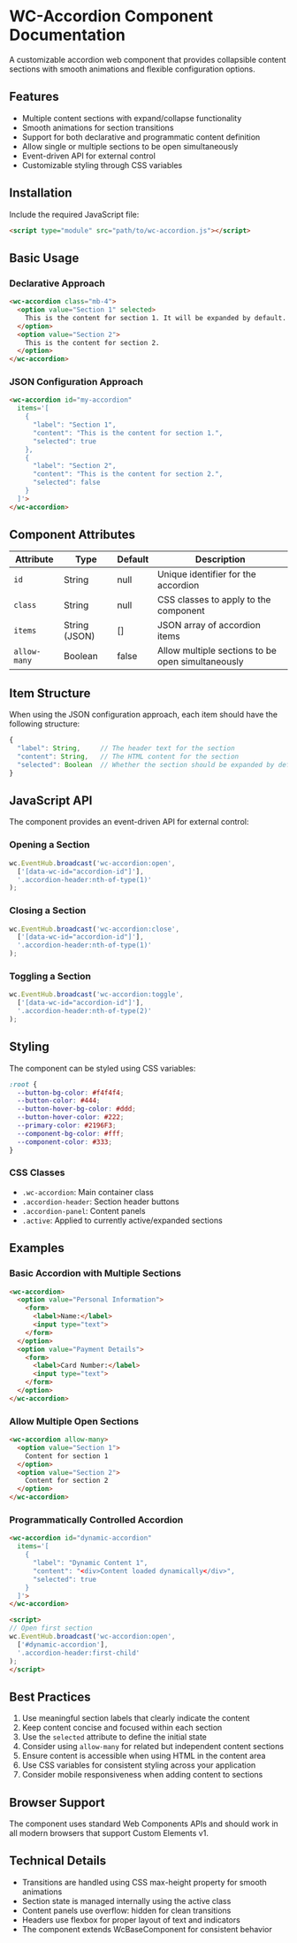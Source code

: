 # WC-Accordion Component Documentation

A customizable accordion web component that provides collapsible content sections with smooth animations and flexible configuration options.

## Features

- Multiple content sections with expand/collapse functionality
- Smooth animations for section transitions
- Support for both declarative and programmatic content definition
- Allow single or multiple sections to be open simultaneously
- Event-driven API for external control
- Customizable styling through CSS variables

## Installation

Include the required JavaScript file:

```html
<script type="module" src="path/to/wc-accordion.js"></script>
```

## Basic Usage

### Declarative Approach
```html
<wc-accordion class="mb-4">
  <option value="Section 1" selected>
    This is the content for section 1. It will be expanded by default.
  </option>
  <option value="Section 2">
    This is the content for section 2.
  </option>
</wc-accordion>
```

### JSON Configuration Approach
```html
<wc-accordion id="my-accordion"
  items='[
    {
      "label": "Section 1",
      "content": "This is the content for section 1.",
      "selected": true
    },
    {
      "label": "Section 2",
      "content": "This is the content for section 2.",
      "selected": false
    }
  ]'>
</wc-accordion>
```

## Component Attributes

| Attribute | Type | Default | Description |
|-----------|------|---------|-------------|
| `id` | String | null | Unique identifier for the accordion |
| `class` | String | null | CSS classes to apply to the component |
| `items` | String (JSON) | [] | JSON array of accordion items |
| `allow-many` | Boolean | false | Allow multiple sections to be open simultaneously |

## Item Structure

When using the JSON configuration approach, each item should have the following structure:

```javascript
{
  "label": String,     // The header text for the section
  "content": String,   // The HTML content for the section
  "selected": Boolean  // Whether the section should be expanded by default
}
```

## JavaScript API

The component provides an event-driven API for external control:

### Opening a Section
```javascript
wc.EventHub.broadcast('wc-accordion:open', 
  ['[data-wc-id="accordion-id"]'], 
  '.accordion-header:nth-of-type(1)'
);
```

### Closing a Section
```javascript
wc.EventHub.broadcast('wc-accordion:close', 
  ['[data-wc-id="accordion-id"]'], 
  '.accordion-header:nth-of-type(1)'
);
```

### Toggling a Section
```javascript
wc.EventHub.broadcast('wc-accordion:toggle', 
  ['[data-wc-id="accordion-id"]'], 
  '.accordion-header:nth-of-type(2)'
);
```

## Styling

The component can be styled using CSS variables:

```css
:root {
  --button-bg-color: #f4f4f4;
  --button-color: #444;
  --button-hover-bg-color: #ddd;
  --button-hover-color: #222;
  --primary-color: #2196F3;
  --component-bg-color: #fff;
  --component-color: #333;
}
```

### CSS Classes

- `.wc-accordion`: Main container class
- `.accordion-header`: Section header buttons
- `.accordion-panel`: Content panels
- `.active`: Applied to currently active/expanded sections

## Examples

### Basic Accordion with Multiple Sections
```html
<wc-accordion>
  <option value="Personal Information">
    <form>
      <label>Name:</label>
      <input type="text">
    </form>
  </option>
  <option value="Payment Details">
    <form>
      <label>Card Number:</label>
      <input type="text">
    </form>
  </option>
</wc-accordion>
```

### Allow Multiple Open Sections
```html
<wc-accordion allow-many>
  <option value="Section 1">
    Content for section 1
  </option>
  <option value="Section 2">
    Content for section 2
  </option>
</wc-accordion>
```

### Programmatically Controlled Accordion
```html
<wc-accordion id="dynamic-accordion"
  items='[
    {
      "label": "Dynamic Content 1",
      "content": "<div>Content loaded dynamically</div>",
      "selected": true
    }
  ]'>
</wc-accordion>

<script>
// Open first section
wc.EventHub.broadcast('wc-accordion:open', 
  ['#dynamic-accordion'], 
  '.accordion-header:first-child'
);
</script>
```

## Best Practices

1. Use meaningful section labels that clearly indicate the content
2. Keep content concise and focused within each section
3. Use the `selected` attribute to define the initial state
4. Consider using `allow-many` for related but independent content sections
5. Ensure content is accessible when using HTML in the content area
6. Use CSS variables for consistent styling across your application
7. Consider mobile responsiveness when adding content to sections

## Browser Support

The component uses standard Web Components APIs and should work in all modern browsers that support Custom Elements v1.

## Technical Details

- Transitions are handled using CSS max-height property for smooth animations
- Section state is managed internally using the active class
- Content panels use overflow: hidden for clean transitions
- Headers use flexbox for proper layout of text and indicators
- The component extends WcBaseComponent for consistent behavior

